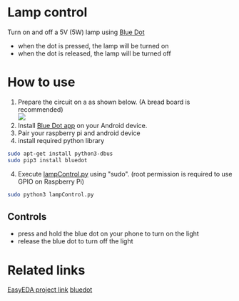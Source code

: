 # Lamp control
Turn on and off a 5V (5W) lamp using [Blue Dot](http://bluedot.readthedocs.io/)
- when the dot is pressed, the lamp will be turned on
- when the dot is released, the lamp will be turned off

# How to use
1. Prepare the circuit on a as shown below. (A bread board is recommended)<br>
![](https://easyeda.com/thumbnail/Lamp_Remote_Switch-2baa493a78684549bfac874557bcf130) 
2. Install [Blue Dot app](https://play.google.com/store/apps/details?id=com.stuffaboutcode.bluedot)
on your Android device.
3. Pair your raspberry pi and android device
4. install required python library
``` bash
sudo apt-get install python3-dbus
sudo pip3 install bluedot
```
4. Execute [lampControl.py](lampControl.py) using "sudo". (root 
permission is required to use GPIO on Raspberry Pi)
``` bash
sudo python3 lampControl.py
```

## Controls
- press and hold the blue dot on your phone to turn on the light
- release the blue dot to turn off the light 

# Related links
[EasyEDA project link](https://easyeda.com/Darren%20Chang/Lamp_Remote_Switch-aba127b5ec6b46fb83a39d7437656e39)
[bluedot](http://bluedot.readthedocs.io/en/latest/gettingstarted.html)